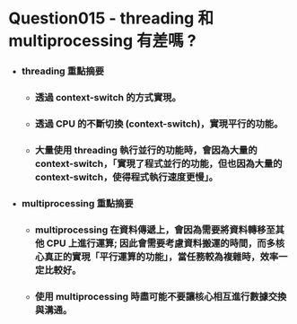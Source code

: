 Question015 - threading 和 multiprocessing 有差嗎 ?
=====
* ### threading 重點摘要
    * ### 透過 context-switch 的方式實現。
    * ### 透過 CPU 的不斷切換 (context-switch)，實現平行的功能。
    * ### 大量使用 threading 執行並行的功能時，會因為大量的 context-switch，「實現了程式並行的功能，但也因為大量的 context-switch，使得程式執行速度更慢」。
* ### multiprocessing 重點摘要
    * ### multiprocessing 在資料傳遞上，會因為需要將資料轉移至其他 CPU 上進行運算; 因此會需要考慮資料搬運的時間，而多核心真正的實現「平行運算的功能」，當任務較為複雜時，效率一定比較好。
    * ### 使用 multiprocessing 時盡可能不要讓核心相互進行數據交換與溝通。
<br />
